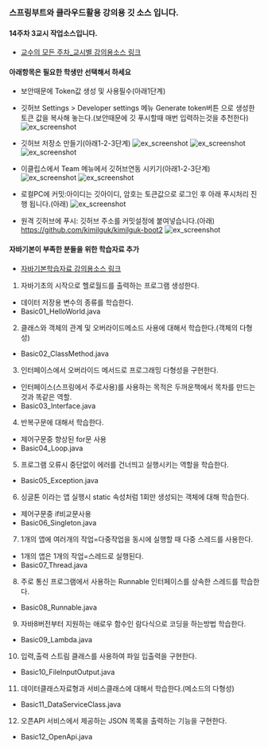 ### 스프링부트와 클라우드활용 강의용 깃 소스 입니다.
#### 14주차 3교시 작업소스입니다.
- [교수의 모든 주차_교시별 강의용소스 링크](https://github.com/kimilguk/kimilguk-boot2/branches/all)

#### 아래항목은 필요한 학생만 선택해서 하세요
- 보안때문에 Token값 생성 및 사용필수(아래1단계)
- 깃허브 Settings > Developer settings 메뉴 Generate token버튼 으로 생성한 토큰 값을 복사해 놓는다.(보안때문에 깃 푸시할때 매번 입력하는것을 추천한다)
![ex_screenshot](./README/git07.jpg)

- 깃허브 저장소 만들기(아래1-2-3단계)
![ex_screenshot](./README/git00.jpg)
![ex_screenshot](./README/git01.jpg)
![ex_screenshot](./README/git02.jpg)
- 이클립스에서 Team 메뉴에서 깃허브연동 시키기(아래1-2-3단계)
![ex_screenshot](./README/git03.jpg)
![ex_screenshot](./README/git04.jpg)
- 로컬PC에 커밋:아이디는 깃아이디, 암호는 토큰값으로 로그인 후 아래 푸시처리 진행 됩니다.(아래)
![ex_screenshot](./README/git05.jpg)
- 원격 깃허브에 푸시: 깃허브 주소를 커밋설정에 붙여넣습니다.(아래)
 https://github.com/kimilguk/kimilguk-boot2
![ex_screenshot](./README/git06.jpg)

#### 자바기본이 부족한 분들을 위한 학습자료 추가
- [자바기본학습자료 강의용소스 링크](https://github.com/kimilguk/kimilguk-boot2/tree/boot14_03/src/test/java/basic)
01) 자바기초의 시작으로 헬로월드를 출력하는 프로그램 생성한다.
 * 데이터 저장용 변수의 종류를 학습한다. 
 * Basic01_HelloWorld.java
02) 클래스와 객체의 관계 및 오버라이드메소드 사용에 대해서 학습한다.(객체의 다형성)
 * Basic02_ClassMethod.java
03) 인터페이스에서 오버라이드 메서드로 프로그래밍 다형성을 구현한다.
 * 인터페이스(스프링에서 주로사용)를 사용하는 목적은 두꺼운책에서 목차를 만드는 것과 똑같은 역할.
 * Basic03_Interface.java
04) 반복구문에 대해서 학습한다.
 * 제어구문중 향상된 for문 사용
 * Basic04_Loop.java
05) 프로그램 오류시 중단없이 에러를 건너띄고 실행시키는 역할을 학습한다.
 * Basic05_Exception.java
06) 싱글톤 이라는 앱 실행시 static 속성처럼 1회만 생성되는 객체에 대해 학습한다.
 * 제어구문중 if비교문사용
 * Basic06_Singleton.java
07) 1개의 앱에 여러개의 작업=다중작업을 동시에 실행할 때 다중 스레드를 사용한다.
 * 1개의 앱은 1개의 작업=스레드로 실행된다.
 * Basic07_Thread.java
08) 주로 통신 프로그램에서 사용하는 Runnable 인터페이스를 상속한 스레드를 학습한다.
 * Basic08_Runnable.java
09) 자바8버전부터 지원하는 애로우 함수인 람다식으로 코딩을 하는방법 학습한다.
 * Basic09_Lambda.java
10) 입력,출력 스트림 클래스를 사용하여 파일 입출력을 구현한다.
 * Basic10_FileInputOutput.java
11) 데이터클래스자료형과 서비스클래스에 대해서 학습한다.(메소드의 다형성)
 * Basic11_DataServiceClass.java
12) 오픈API 서비스에서 제공하는 JSON 목록을 출력하는 기능을 구현한다.
 * Basic12_OpenApi.java